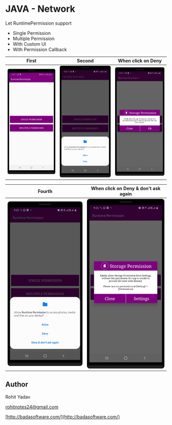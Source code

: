 # JAVA - Network #

Let RuntimePermission support

- Single Permission
- Multiple Permission
- With Custom UI
- With Permission Callback

| First      | Second   | When click on Deny   |
|------------------|-----------------|-----------------|
| <img src="art/1.png" width="250"> | <img src="art/2.png" width="250"> | <img src="art/3.png" width="250"> |

| Fourth      | When click on Deny & don't ask again  |
|------------------|-----------------|
| <img src="art/4.png" width="250"> | <img src="art/5.png" width="250"> |

## Author ##

Rohit Yadav

[rohitnotes24@gmail.com](mailto:rohitnotes24@gmail.com)

[http://badasoftware.com/](http://badasoftware.com/)
